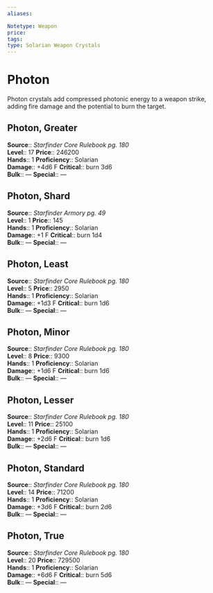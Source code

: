```yaml
---
aliases: 

Notetype: Weapon
price: 
tags: 
type: Solarian Weapon Crystals
---
```


# Photon

Photon crystals add compressed photonic energy to a weapon strike, adding fire damage and the potential to burn the target.  

## Photon, Greater

**Source**:: _Starfinder Core Rulebook pg. 180_  
**Level**:: 17
**Price**:: 246200  
**Hands**:: 1
**Proficiency**:: Solarian  
**Damage**:: +4d6 F
**Critical**:: burn 3d6  
**Bulk**:: —
**Special**:: —

## Photon, Shard

**Source**:: _Starfinder Armory pg. 49_  
**Level**:: 1
**Price**:: 145  
**Hands**:: 1
**Proficiency**:: Solarian  
**Damage**:: +1 F
**Critical**:: burn 1d4  
**Bulk**:: —
**Special**:: —

## Photon, Least

**Source**:: _Starfinder Core Rulebook pg. 180_  
**Level**:: 5
**Price**:: 2950  
**Hands**:: 1
**Proficiency**:: Solarian  
**Damage**:: +1d3 F
**Critical**:: burn 1d6  
**Bulk**:: —
**Special**:: —

## Photon, Minor

**Source**:: _Starfinder Core Rulebook pg. 180_  
**Level**:: 8
**Price**:: 9300  
**Hands**:: 1
**Proficiency**:: Solarian  
**Damage**:: +1d6 F
**Critical**:: burn 1d6  
**Bulk**:: —
**Special**:: —

## Photon, Lesser

**Source**:: _Starfinder Core Rulebook pg. 180_  
**Level**:: 11
**Price**:: 25100  
**Hands**:: 1
**Proficiency**:: Solarian  
**Damage**:: +2d6 F
**Critical**:: burn 1d6  
**Bulk**:: —
**Special**:: —

## Photon, Standard

**Source**:: _Starfinder Core Rulebook pg. 180_  
**Level**:: 14
**Price**:: 71200  
**Hands**:: 1
**Proficiency**:: Solarian  
**Damage**:: +3d6 F
**Critical**:: burn 2d6  
**Bulk**:: —
**Special**:: —

## Photon, True

**Source**:: _Starfinder Core Rulebook pg. 180_  
**Level**:: 20
**Price**:: 729500  
**Hands**:: 1
**Proficiency**:: Solarian  
**Damage**:: +6d6 F
**Critical**:: burn 5d6  
**Bulk**:: —
**Special**:: —
